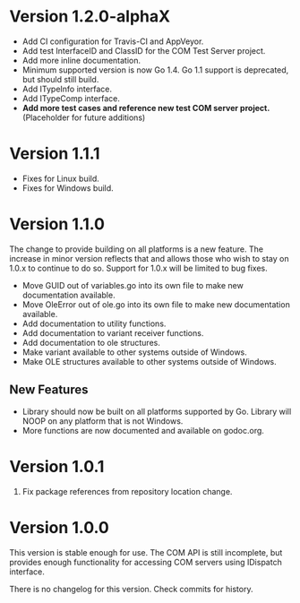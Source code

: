 # Version 1.2.0-alphaX

 * Add CI configuration for Travis-CI and AppVeyor.
 * Add test InterfaceID and ClassID for the COM Test Server project.
 * Add more inline documentation.
 * Minimum supported version is now Go 1.4. Go 1.1 support is deprecated, but should still build.
 * Add ITypeInfo interface.
 * Add ITypeComp interface.
 * **Add more test cases and reference new test COM server project.** (Placeholder for future additions)

# Version 1.1.1

 * Fixes for Linux build.
 * Fixes for Windows build.

# Version 1.1.0

The change to provide building on all platforms is a new feature. The increase in minor version reflects that and allows those who wish to stay on 1.0.x to continue to do so. Support for 1.0.x will be limited to bug fixes.

 * Move GUID out of variables.go into its own file to make new documentation available.
 * Move OleError out of ole.go into its own file to make new documentation available.
 * Add documentation to utility functions.
 * Add documentation to variant receiver functions.
 * Add documentation to ole structures.
 * Make variant available to other systems outside of Windows.
 * Make OLE structures available to other systems outside of Windows.

## New Features

 * Library should now be built on all platforms supported by Go. Library will NOOP on any platform that is not Windows.
 * More functions are now documented and available on godoc.org.

# Version 1.0.1

 1. Fix package references from repository location change.

# Version 1.0.0

This version is stable enough for use. The COM API is still incomplete, but provides enough functionality for accessing COM servers using IDispatch interface.

There is no changelog for this version. Check commits for history.
